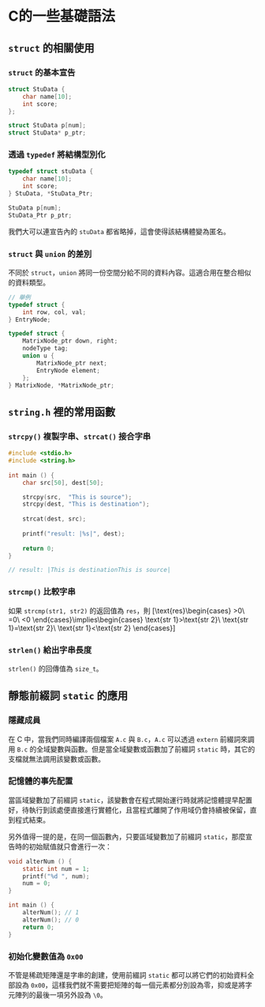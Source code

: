 # C的一些基礎語法

## `struct` 的相關使用
### `struct` 的基本宣告
```c
struct StuData {
    char name[10];
    int score;
};

struct StuData p[num];
struct StuData* p_ptr;
```

### 透過 `typedef` 將結構型別化
```c
typedef struct stuData {
    char name[10];
    int score;
} StuData, *StuData_Ptr;

StuData p[num];
StuData_Ptr p_ptr;
```
我們大可以連宣告內的 `stuData` 都省略掉，這會使得該結構體變為匿名。

### `struct` 與 `union` 的差別
不同於 `struct`，`union` 將同一份空間分給不同的資料內容。這適合用在整合相似的資料類型。

```c
// 舉例
typedef struct {
    int row, col, val;
} EntryNode;

typedef struct {
    MatrixNode_ptr down, right;
    nodeType tag;
    union u {
        MatrixNode_ptr next;
        EntryNode element;
    };
} MatrixNode, *MatrixNode_ptr;
```

## `string.h` 裡的常用函數
### `strcpy()` 複製字串、`strcat()` 接合字串
```c
#include <stdio.h>
#include <string.h>
 
int main () {
    char src[50], dest[50];

    strcpy(src,  "This is source");
    strcpy(dest, "This is destination");
    
    strcat(dest, src);
    
    printf("result: |%s|", dest);
    
    return 0;
}

// result: |This is destinationThis is source|
```

### `strcmp()` 比較字串
如果 `strcmp(str1, str2)` 的返回值為 `res`，則
\[\text{res}\begin{cases}
    >0\\
    =0\\
    <0
\end{cases}\implies\begin{cases}
    \text{str 1}>\text{str 2}\\
    \text{str 1}=\text{str 2}\\
    \text{str 1}<\text{str 2}
\end{cases}\]

### `strlen()` 給出字串長度
`strlen()` 的回傳值為 `size_t`。

## 靜態前綴詞 `static` 的應用
### 隱藏成員
在 C 中，當我們同時編譯兩個檔案 `A.c` 與 `B.c`，`A.c` 可以透過 `extern` 前綴詞來調用 `B.c` 的全域變數與函數。但是當全域變數或函數加了前綴詞 `static` 時，其它的支檔就無法調用該變數或函數。

### 記憶體的事先配置
當區域變數加了前綴詞 `static`，該變數會在程式開始運行時就將記憶體提早配置好，待執行到該處便直接進行實體化，且當程式離開了作用域仍會持續被保留，直到程式結束。

另外值得一提的是，在同一個函數內，只要區域變數加了前綴詞 `static`，那麼宣告時的初始賦值就只會進行一次：
```c
void alterNum () {
    static int num = 1;
    printf("%d ", num);
    num = 0;
}

int main () {
    alterNum(); // 1
    alterNum(); // 0
    return 0;
}
```

### 初始化變數值為 `0x00`
不管是稀疏矩陣還是字串的創建，使用前綴詞 `static` 都可以將它們的初始資料全部設為 `0x00`，這樣我們就不需要把矩陣的每一個元素都分別設為零，抑或是將字元陣列的最後一項另外設為 `\0`。
